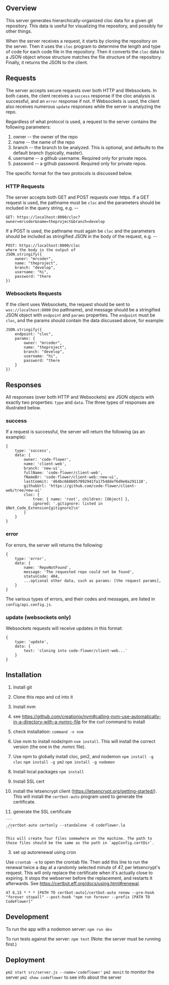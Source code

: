 

## Overview
This server generates hierarchically-organized cloc data for a given git repository. This data is useful for visualizing the repository, and possibly for other things.

When the server receives a request, it starts by cloning the repository on the server. Then it uses the `cloc` program to determine the length and type of code for each code file in the repository. Then it converts the `cloc` data to a JSON object whose structure matches the file structure of the repository. Finally, it returns the JSON to the client.

## Requests
The server accepts secure requests over both HTTP and Websockets. In both cases, the client receives a `success` response if the cloc analysis is successful, and an `error` response if not. If Websockets is used, the client also receives numerous `update` responses while the server is analyzing the repo. 

Regardless of what protocol is used, a request to the server contains the following parameters:

1. owner -- the owner of the repo
2. name -- the name of the repo
3. branch -- the branch to be analyzed. This is optional, and defaults to the default branch (typically, master).
4. username -- a github username. Required only for private repos.
5. password -- a github password. Required only for private repos.

The specific format for the two protocols is discussed below.

### HTTP Requests
The server accepts both GET and POST requests over https. If a GET request is used, the pathname must be `cloc` and the parameters should be included in the query string, e.g. --
```
GET: https://localhost:8000/cloc?owner=mrcoder&name=theproject&branch=develop
```
If a POST is used, the pathname must again be `cloc` and the parameters should be included as stringified JSON in the body of the request, e.g. --
```
POST: https://localhost:8000/cloc
where the body is the output of 
JSON.stringify({
    owner: "mrcoder",
    name: "theproject",
    branch: "develop",
    username: "hi",
    password: "there
})
```

### Websockets Requests
If the client uses Websockets, the request should be sent to `wss://localhost:8000` (no pathname), and message should be a stringified JSON object with `endpoint` and `params` properties. The `endpoint` must be `cloc`, and the params should contain the data discussed above, for example:
```
JSON.stringify({
    endpoint: "cloc",
    params: {
        owner: "mrcoder",
        name: "theproject",
        branch: "develop",
        username: "hi",
        password: "there
    }
})
```

## Responses
All responses (over both HTTP and Websockets) are JSON objects with exactly two properties: `type` and `data`. The three types of responses are illustrated below.

### success
If a request is successful, the server will return the following (as an example):
```
{
    type: 'success',
    data: {
        owner: 'code-flower',
        name: 'client-web',
        branch: 'new-ui',
        fullName: 'code-flower/client-web',
        fNameBr: 'code-flower/client-web::new-ui',
        lastCommit: 'd64bc6686057092941fa17548def6d9e0a291110',
        githubUrl: 'https://github.com/code-flower/client-web/tree/new-ui'
        cloc: {
            tree: { name: 'root', children: [Object] },
            ignored: '.gitignore: listed in $Not_Code_Extension{gitignore}\n'
        }
    }
}
```

### error
For errors, the server will returns the following:
```
{
    type: 'error',
    data: {
        name: 'RepoNotFound',
        message: 'The requested repo could not be found',
        statusCode: 404,
        ...optional other data, such as params: [the request params],
    }
}
```
The various types of errors, and their codes and messages, are listed in `config/api.config.js`. 

### update (websockets only)
Websockets requests will receive updates in this format:
```
{
    type: 'update',
    data: {
        text: 'cloning into code-flower/client-web...'
    }
}
```


## Installation

1. Install git

2. Clone this repo and cd into it

3. Install nvm
  1. see https://github.com/creationix/nvm#calling-nvm-use-automatically-in-a-directory-with-a-nvmrc-file
  for the curl command to install
  2. check installation: `command -v nvm`

4. Use nvm to install node/npm 
  `nvm install`. This will install the correct version (the one in the .nvmrc file). 

5. Use npm to globally install cloc, pm2, and nodemon
  `npm install -g cloc`
  `npm install -g pm2`
  `npm install -g nodemon`

6. Install local packages
  `npm install`

7. Install SSL cert
  1. install the letsencrypt client (https://letsencrypt.org/getting-started/). This will install the `certbot-auto` program used to generate the certificate. 

  2. generate the SSL certificate

    ```
    ./certbot-auto certonly --standalone -d codeflower.la
    ```
    
    This will create four files somewhere on the machine. The path to those files should be the same as the path in `appConfig.certDir`.

  3. set up autorenewal using cron

  Use `crontab -e` to open the crontab file. Then add this line to run the renewal twice a day at a randomly selected minute of 47, per letsencrypt's request. This will only replace the certificate when it's actually close to expiring. It stops the webserver before the replacement, and restarts it afterwards. See https://certbot.eff.org/docs/using.html#renewal. 

  ```
  47 6,15 * * * [PATH TO certbot-auto]/certbot-auto renew --pre-hook "forever stopall" --post-hook "npm run forever --prefix [PATH TO CodeFlower]"
  ```

## Development

To run the app with a nodemon server: `npm run dev`

To run tests against the server: `npm test` (Note: the server must be running first.)

## Deployment

`pm2 start src/server.js --name='codeflower'`
`pm2 monit` to monitor the server
`pm2 show codeflower` to see info about the server


